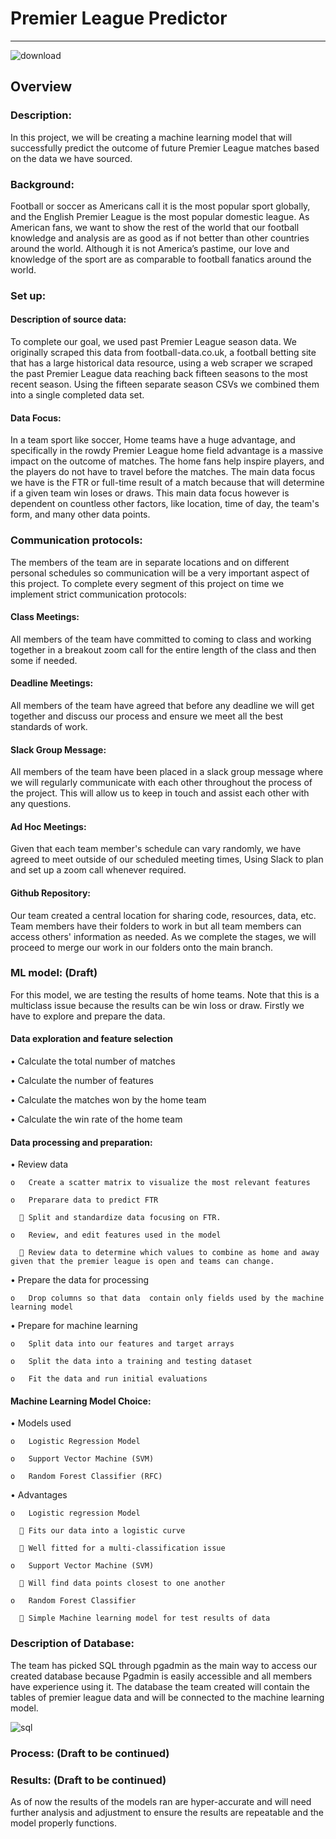 # Premier League Predictor
----------------------------

![download](https://user-images.githubusercontent.com/99688417/178879511-7aff0c99-b5a9-40b2-aba7-e05f686349a6.png)



## Overview

### Description:
In this project, we will be creating a machine learning model that will successfully predict the outcome of future Premier League matches based on the data we have sourced.

### Background:
Football or soccer as Americans call it is the most popular sport globally, and the English Premier League is the most popular domestic league. As American fans, we want to show the rest of the world that our football knowledge and analysis are as good as if not better than other countries around the world. Although it is not America’s pastime, our love and knowledge of the sport are as comparable to football fanatics around the world. 

### Set up:
#### Description of source data:

To complete our goal, we used past Premier League season data. We originally scraped this data from football-data.co.uk, a football betting site that has a large historical data resource, using a web scraper we scraped the past Premier League data reaching back fifteen seasons to the most recent season. Using the fifteen separate season CSVs we combined them into a single completed data set. 

#### Data Focus:
In a team sport like soccer, Home teams have a huge advantage, and specifically in the rowdy Premier League home field advantage is a massive impact on the outcome of matches. The home fans help inspire players, and the players do not have to travel before the matches. 
The main data focus we have is the FTR or full-time result of a match because that will determine if a given team win loses or draws. This main data focus however is dependent on countless other factors, like location, time of day, the team's form, and many other data points. 


### Communication protocols:
The members of the team are in separate locations and on different personal schedules so communication will be a very important aspect of this project. To complete every segment of this project on time we implement strict communication protocols:

#### Class Meetings:

All members of the team have committed to coming to class and working together in a breakout zoom call for the entire length of the class and then some if needed. 

#### Deadline Meetings:

All members of the team have agreed that before any deadline we will get together and discuss our process and ensure we meet all the best standards of work.


#### Slack Group Message:

All members of the team have been placed in a slack group message where we will regularly communicate with each other throughout the process of the project. This will allow us to keep in touch and assist each other with any questions.

#### Ad Hoc Meetings:

Given that each team member's schedule can vary randomly, we have agreed to meet outside of our scheduled meeting times, Using Slack to plan and set up a zoom call whenever required.

#### Github Repository:

Our team created a central location for sharing code, resources, data, etc. Team members have their folders to work in but all team members can access others' information as needed. As we complete the stages, we will proceed to merge our work in our folders onto the main branch.


### ML model: (Draft)
For this model, we are testing the results of home teams. Note that this is a multiclass issue because the results can be win loss or draw. Firstly we have to explore and prepare the data.

#### Data exploration and feature selection 

•	Calculate the total number of matches

•	Calculate the number of features

•	Calculate the matches won by the home team 

•	Calculate the win rate of the home team

#### Data processing and preparation:

•	Review data

    o	Create a scatter matrix to visualize the most relevant features 

    o	Preparare data to predict FTR

      	Split and standardize data focusing on FTR.

    o	Review, and edit features used in the model

      	Review data to determine which values to combine as home and away given that the premier league is open and teams can change. 

•	Prepare the data for processing

    o	Drop columns so that data  contain only fields used by the machine learning model

•	Prepare for machine learning

    o	Split data into our features and target arrays

    o	Split the data into a training and testing dataset

    o	Fit the data and run initial evaluations

#### Machine Learning Model Choice:
•	Models used

    o	Logistic Regression Model

    o	Support Vector Machine (SVM) 

    o	Random Forest Classifier (RFC)

•	Advantages

    o	Logistic regression Model

      	Fits our data into a logistic curve

      	Well fitted for a multi-classification issue

    o	Support Vector Machine (SVM) 

      	Will find data points closest to one another

    o	Random Forest Classifier

      	Simple Machine learning model for test results of data

### Description of Database:

The team has picked SQL through pgadmin as the main way to access our created database because Pgadmin is easily accessible and all members have experience using it.
The database the team created will contain the tables of premier league data and will be connected to the machine learning model.

![sql](https://user-images.githubusercontent.com/99688417/179432303-fd1a9ef2-40fd-4f07-936b-43876da1e5d3.png)


### Process: (Draft to be continued)

### Results: (Draft to be continued)

As of now the results of the models ran are hyper-accurate and will need further analysis and adjustment to ensure the results are repeatable and the model properly functions.
